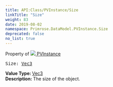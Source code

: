 ```yaml
---
title: API:Class/PVInstance/Size
linkTitle: "Size"
weight: 83
date: 2019-08-02
namespace: Primrose.DataModel.PVInstance.Size
deprecated: false
no_list: true
---
```

Property of <a href="/docs/api-reference/Class/PVInstance"><img src="/icons/silk/default.png"/>&nbsp;PVInstance</a>
<pre class="method-declaration">
Size: <a class="type" href="/docs/api-reference/DataType/Vec3">Vec3</a></pre>
<b>Value Type: </b>
<a class="type" href="/docs/api-reference/DataType/Vec3">Vec3</a>
<br/>
<b>Description: </b>
The size of the object.

